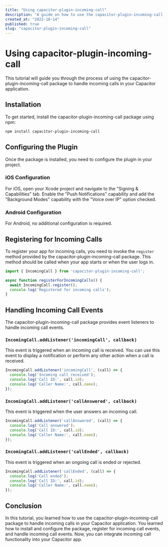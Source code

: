 ```yaml
---
title: "Using capacitor-plugin-incoming-call"
description: "A guide on how to use the capacitor-plugin-incoming-call package"
created_at: "2022-10-14"
published: true
slug: "capacitor-plugin-incoming-call"
---
```


# Using capacitor-plugin-incoming-call

This tutorial will guide you through the process of using the capacitor-plugin-incoming-call package to handle incoming calls in your Capacitor application.

## Installation

To get started, install the capacitor-plugin-incoming-call package using npm:

```bash
npm install capacitor-plugin-incoming-call
```

## Configuring the Plugin

Once the package is installed, you need to configure the plugin in your project. 

### iOS Configuration

For iOS, open your Xcode project and navigate to the "Signing & Capabilities" tab. Enable the "Push Notifications" capability and add the "Background Modes" capability with the "Voice over IP" option checked.

### Android Configuration

For Android, no additional configuration is required.

## Registering for Incoming Calls

To register your app for incoming calls, you need to invoke the `register` method provided by the capacitor-plugin-incoming-call package. This method should be called when your app starts or when the user logs in.

```typescript
import { IncomingCall } from 'capacitor-plugin-incoming-call';

async function registerForIncomingCalls() {
  await IncomingCall.register();
  console.log('Registered for incoming calls');
}
```

## Handling Incoming Call Events

The capacitor-plugin-incoming-call package provides event listeners to handle incoming call events.

### `IncomingCall.addListener('incomingCall', callback)`

This event is triggered when an incoming call is received. You can use this event to display a notification or perform any other action when a call is received.

```typescript
IncomingCall.addListener('incomingCall', (call) => {
  console.log('Incoming call received');
  console.log('Call ID:', call.id);
  console.log('Caller Name:', call.name);
});
```

### `IncomingCall.addListener('callAnswered', callback)`

This event is triggered when the user answers an incoming call.

```typescript
IncomingCall.addListener('callAnswered', (call) => {
  console.log('Call answered');
  console.log('Call ID:', call.id);
  console.log('Caller Name:', call.name);
});
```

### `IncomingCall.addListener('callEnded', callback)`

This event is triggered when an ongoing call is ended or rejected.

```typescript
IncomingCall.addListener('callEnded', (call) => {
  console.log('Call ended');
  console.log('Call ID:', call.id);
  console.log('Caller Name:', call.name);
});
```

## Conclusion

In this tutorial, you learned how to use the capacitor-plugin-incoming-call package to handle incoming calls in your Capacitor application. You learned how to install and configure the package, register for incoming call events, and handle incoming call events. Now, you can integrate incoming call functionality into your Capacitor app.